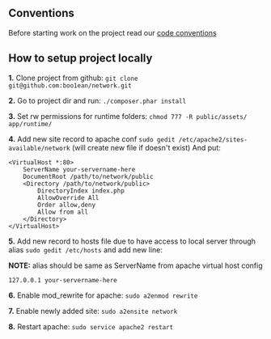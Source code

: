 ## Conventions

Before starting work on the project read our [code conventions](https://github.com/boo1ean/network/blob/master/conventions.md)

## How to setup project locally

__1.__ Clone project from github: `git clone git@github.com:boo1ean/network.git`

__2.__ Go to project dir and run: `./composer.phar install`

__3.__ Set rw permissions for runtime folders: `chmod 777 -R public/assets/ app/runtime/`

__4.__ Add new site record to apache conf `sudo gedit /etc/apache2/sites-available/network` (will create new file if doesn't exist)
And put:

```ApacheConf
<VirtualHost *:80>
	ServerName your-servername-here
	DocumentRoot /path/to/network/public
	<Directory /path/to/network/public>
		DirectoryIndex index.php
		AllowOverride All
		Order allow,deny
		Allow from all
	</Directory>
</VirtualHost>
```

__5.__ Add new record to hosts file due to have access to local server through alias `sudo gedit /etc/hosts` and add new line:


__NOTE:__ alias should be same as ServerName from apache virtual host config

```
127.0.0.1 your-servername-here
```

__6.__ Enable mod_rewrite for apache: `sudo a2enmod rewrite`

__7.__ Enable newly added site: `sudo a2ensite network`

__8.__ Restart apache: `sudo service apache2 restart`
